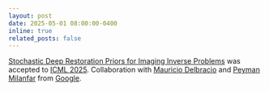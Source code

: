 ```yaml
---
layout: post
date: 2025-05-01 08:00:00-0400
inline: true
related_posts: false
---
```


 [Stochastic Deep Restoration Priors for Imaging Inverse Problems](https://wustl-cig.github.io/sharpwww/) was accepted to [ICML 2025](https://icml.cc/). Collaboration with [Mauricio Delbracio](https://mdelbra.github.io/) and [Peyman Milanfar](https://sites.google.com/view/milanfarhome/home) from [Google](https://ai.google).